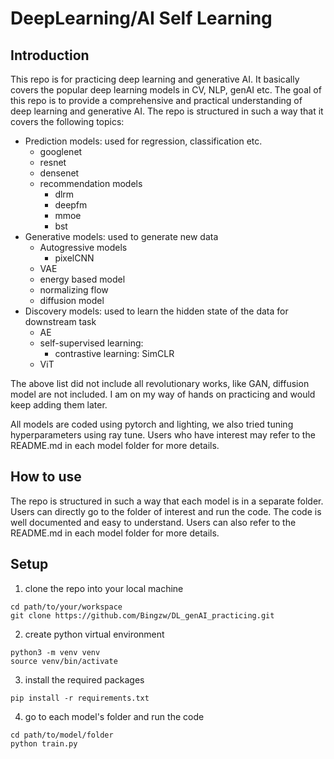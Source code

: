 # DeepLearning/AI Self Learning

## Introduction
This repo is for practicing deep learning and generative AI. It basically covers the popular deep learning models in CV, NLP, genAI etc.
The goal of this repo is to provide a comprehensive and practical understanding of deep learning and generative AI. The repo is structured in such a way that it covers the following topics:

- Prediction models: used for regression, classification etc.
  - googlenet
  - resnet
  - densenet
  - recommendation models
    - dlrm
    - deepfm
    - mmoe
    - bst
- Generative models: used to generate new data
  - Autogressive models
    - pixelCNN
  - VAE
  - energy based model
  - normalizing flow
  - diffusion model
- Discovery models: used to learn the hidden state of the data for downstream task
  - AE
  - self-supervised learning:
    - contrastive learning: SimCLR
  - ViT

The above list did not include all revolutionary works, like GAN, diffusion model are not included. I am on my way of hands on practicing and would keep adding them later.

All models are coded using pytorch and lighting, we also tried tuning hyperparameters using ray tune. Users who have interest may refer to the README.md in each model folder for more details.

## How to use
The repo is structured in such a way that each model is in a separate folder. Users can directly go to the folder of interest and run the code. The code is well documented and easy to understand. Users can also refer to the README.md in each model folder for more details.

## Setup
1. clone the repo into your local machine
```commandline
cd path/to/your/workspace
git clone https://github.com/Bingzw/DL_genAI_practicing.git
```
2. create python virtual environment
```commandline
python3 -m venv venv
source venv/bin/activate
```
3. install the required packages
```commandline
pip install -r requirements.txt
```
4. go to each model's folder and run the code
```commandline
cd path/to/model/folder
python train.py
```

